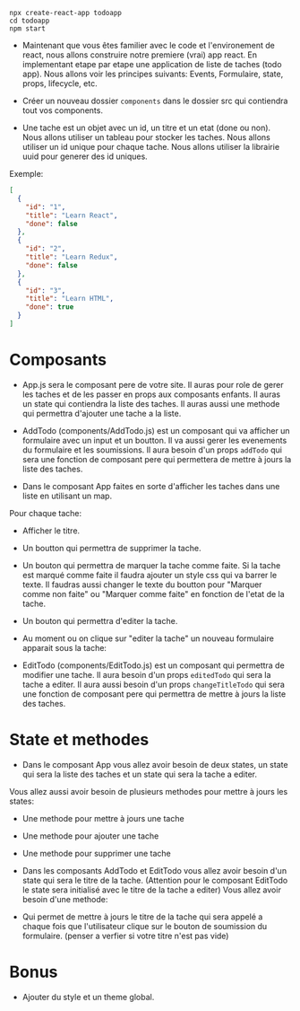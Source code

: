 ```
npx create-react-app todoapp
cd todoapp
npm start
```

- Maintenant que vous êtes familier avec le code et l'environement de react, nous allons construire notre premiere (vrai) app react. En implementant etape par etape une application de liste de taches (todo app). Nous allons voir les principes suivants: Events, Formulaire, state, props, lifecycle, etc.

- Créer un nouveau dossier `components` dans le dossier src qui contiendra tout vos components.

- Une tache est un objet avec un id, un titre et un etat (done ou non). Nous allons utiliser un tableau pour stocker les taches. Nous allons utiliser un id unique pour chaque tache. Nous allons utiliser la librairie uuid pour generer des id uniques.

Exemple:
```json
[
  {
    "id": "1",
    "title": "Learn React",
    "done": false
  },
  {
    "id": "2",
    "title": "Learn Redux",
    "done": false
  },
  {
    "id": "3",
    "title": "Learn HTML",
    "done": true
  }
]
```


# Composants

- App.js sera le composant pere de votre site. Il auras pour role de gerer les taches et de les passer en props aux composants enfants. Il auras un state qui contiendra la liste des taches. Il auras aussi une methode qui permettra d'ajouter une tache a la liste.

- AddTodo (components/AddTodo.js) est un composant qui va afficher un formulaire avec un input et un boutton. Il va aussi gerer les evenements du formulaire et les soumissions. Il aura besoin d'un props `addTodo` qui sera une fonction de composant pere qui permettera de mettre à jours la liste des taches.

- Dans le composant App faites en sorte d'afficher les taches dans une liste en utilisant un map.

Pour chaque tache:

  - Afficher le titre.
  - Un boutton qui permettra de supprimer la tache.
  - Un bouton qui permettra de marquer la tache comme faite. Si la tache est marqué comme faite il faudra ajouter un style css qui va barrer le texte. Il faudras aussi changer le texte du boutton pour "Marquer comme non faite" ou "Marquer comme faite" en fonction de l'etat de la tache.
  - Un bouton qui permettra d'editer la tache.

- Au moment ou on clique sur "editer la tache" un nouveau formulaire apparait sous la tache:

- EditTodo (components/EditTodo.js) est un composant qui permettra de modifier une tache. Il aura besoin d'un props `editedTodo` qui sera la tache a editer. Il aura aussi besoin d'un props `changeTitleTodo` qui sera une fonction de composant pere qui permettra de mettre à jours la liste des taches.


# State et methodes

- Dans le composant App vous allez avoir besoin de deux states, un state qui sera la liste des taches et un state qui sera la tache a editer.

Vous allez aussi avoir besoin de plusieurs methodes pour mettre à jours les states:
- Une methode pour mettre à jours une tache
- Une methode pour ajouter une tache
- Une methode pour supprimer une tache

- Dans les composants AddTodo et EditTodo vous allez avoir besoin d'un state qui sera le titre de la tache. (Attention pour le composant EditTodo le state sera initialisé avec le titre de la tache a editer)
Vous allez avoir besoin d'une methode:

- Qui permet de mettre à jours le titre de la tache qui sera appelé a chaque fois que l'utilisateur clique sur le bouton de soumission du formulaire. (penser a verfier si votre titre n'est pas vide)

# Bonus

- Ajouter du style et un theme global.